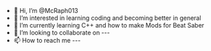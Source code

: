 - 👋 Hi, I’m @McRaph013
- 👀 I’m interested in learning coding and becoming better in general
- 🌱 I’m currently learning C++ and how to make Mods for Beat Saber
- 💞️ I’m looking to collaborate on ---
- 📫 How to reach me ---

<!---
McRaph013/McRaph013 is a ✨ special ✨ repository because its `README.md` (this file) appears on your GitHub profile.
You can click the Preview link to take a look at your changes.
--->
